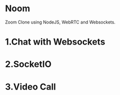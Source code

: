 # Noom

Zoom Clone using NodeJS, WebRTC and Websockets.

# 1.Chat with Websockets

# 2.SocketIO

# 3.Video Call

